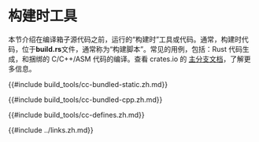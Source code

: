 # 构建时工具

本节介绍在编译箱子源代码之前，运行的“构建时”工具或代码。通常，构建时代码，位于**build.rs**文件，通常称为“构建脚本”。常见的用例，包括：Rust 代码生成，和捆绑的 C/C++/ASM 代码的编译。查看 crates.io 的 [主分支文档][build-script-docs]，了解更多信息。

{{#include build_tools/cc-bundled-static.zh.md}}

{{#include build_tools/cc-bundled-cpp.zh.md}}

{{#include build_tools/cc-defines.zh.md}}

{{#include ../links.zh.md}}

[build-script-docs]: http://doc.crates.io/build-script.html
